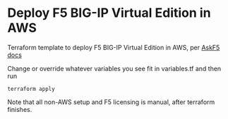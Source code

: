 # Deploy F5 BIG-IP Virtual Edition in AWS

Terraform template to deploy F5 BIG-IP Virtual Edition in AWS, per [AskF5 docs](https://support.f5.com/kb/en-us/products/big-ip_ltm/manuals/product/bigip-ve-setup-amazon-ec2-11-4-0/2.html)

Change or override whatever variables you see fit in variables.tf and then run
```
terraform apply
```

Note that all non-AWS setup and F5 licensing is manual, after terraform finishes.